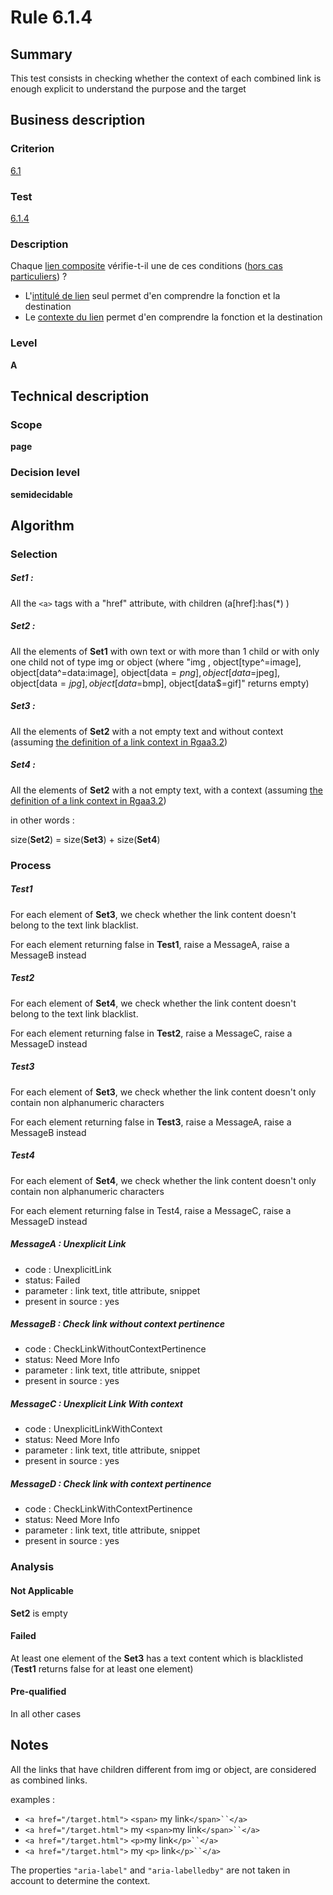 # Rule 6.1.4

## Summary

This test consists in checking whether the context of each combined link
is enough explicit to understand the purpose and the target

## Business description

### Criterion

[6.1](https://references.modernisation.gouv.fr/referentiel-technique-0#crit-6-1)

### Test

[6.1.4](https://references.modernisation.gouv.fr/referentiel-technique-0#test-6-1-4)

### Description

Chaque <a href="https://references.modernisation.gouv.fr/referentiel-technique-0#lien-composite">lien composite</a> v&eacute;rifie-t-il une de ces conditions (<a href="http://references.modernisation.gouv.fr/referentiel-technique-0#critres-61-et-63" title="Cas particuliers pour le crit&egrave;re 6.1">hors cas particuliers</a>) ? 
 
 * L'<a href="https://references.modernisation.gouv.fr/referentiel-technique-0#intitul-de-lien">intitul&eacute; de lien</a> seul permet d'en comprendre la fonction et la destination 
 * Le <a href="https://references.modernisation.gouv.fr/referentiel-technique-0#contexte-du-lien">contexte du lien</a> permet d'en comprendre la fonction et la destination 


### Level

**A**

## Technical description

### Scope

**page**

### Decision level

**semidecidable**

## Algorithm

### Selection

##### Set1 :

All the `<a>` tags with a "href" attribute, with children (a[href]:has(*) )

##### Set2 :

All the elements of **Set1** with own text or with more than 1 child or with
only one child not of type img or object (where "img ,
object[type^=image], object[data^=data:image], object[data$=png],
object[data$=jpeg], object[data$=jpg],object[data$=bmp],
object[data$=gif]" returns empty)

##### Set3 :

All the elements of **Set2** with a not empty text and without context
(assuming [the definition of a link context in Rgaa3.2](https://references.modernisation.gouv.fr/referentiel-technique-0#contexte-du-lien))

##### Set4 :

All the elements of **Set2** with a not empty text, with a context (assuming
[the definition of a link context in Rgaa3.2](https://references.modernisation.gouv.fr/referentiel-technique-0#contexte-du-lien))

in other words :

size(**Set2**) = size(**Set3**) + size(**Set4**)

### Process

##### Test1

For each element of **Set3**, we check whether the link content doesn't
belong to the text link blacklist.

For each element returning false in **Test1**, raise a MessageA, raise a
MessageB instead

##### Test2

For each element of **Set4**, we check whether the link content doesn't
belong to the text link blacklist.

For each element returning false in **Test2**, raise a MessageC, raise a
MessageD instead

##### Test3

For each element of **Set3**, we check whether the link content doesn't only
contain non alphanumeric characters

For each element returning false in **Test3**, raise a MessageA, raise a
MessageB instead

##### Test4

For each element of **Set4**, we check whether the link content doesn't only
contain non alphanumeric characters

For each element returning false in Test4, raise a MessageC, raise a
MessageD instead

##### MessageA : Unexplicit Link

-   code : UnexplicitLink
-   status: Failed
-   parameter : link text, title attribute, snippet
-   present in source : yes

##### MessageB : Check link without context pertinence

-   code : CheckLinkWithoutContextPertinence
-   status: Need More Info
-   parameter : link text, title attribute, snippet
-   present in source : yes

##### MessageC : Unexplicit Link With context

-   code : UnexplicitLinkWithContext
-   status: Need More Info
-   parameter : link text, title attribute, snippet
-   present in source : yes

##### MessageD : Check link with context pertinence

-   code : CheckLinkWithContextPertinence
-   status: Need More Info
-   parameter : link text, title attribute, snippet
-   present in source : yes

### Analysis

#### Not Applicable

**Set2** is empty

#### Failed

At least one element of the **Set3** has a text content which is blacklisted (**Test1** returns false for at least one element)

#### Pre-qualified

In all other cases

## Notes

All the links that have children different from img or object, are considered as combined links.

examples :

-   `<a href="/target.html">` `<span>` my link`</span>``</a>`
-   `<a href="/target.html">` my `<span>`my link`</span>``</a>`
-   `<a href="/target.html">` `<p>`my link`</p>``</a>`
-   `<a href="/target.html">` my `<p>` link`</p>``</a>`

The properties `"aria-label"` and `"aria-labelledby"` are not taken in account to determine the context.

